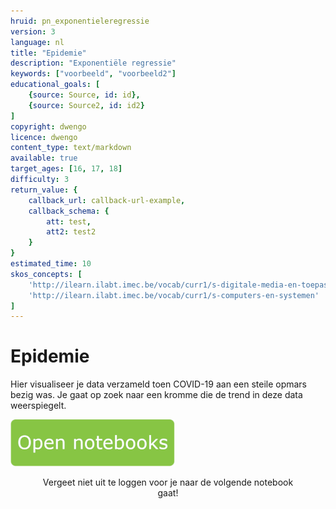 ```yaml
---
hruid: pn_exponentieleregressie
version: 3
language: nl
title: "Epidemie"
description: "Exponentiële regressie"
keywords: ["voorbeeld", "voorbeeld2"]
educational_goals: [
    {source: Source, id: id}, 
    {source: Source2, id: id2}
]
copyright: dwengo
licence: dwengo
content_type: text/markdown
available: true
target_ages: [16, 17, 18]
difficulty: 3
return_value: {
    callback_url: callback-url-example,
    callback_schema: {
        att: test,
        att2: test2
    }
}
estimated_time: 10
skos_concepts: [
    'http://ilearn.ilabt.imec.be/vocab/curr1/s-digitale-media-en-toepassingen', 
    'http://ilearn.ilabt.imec.be/vocab/curr1/s-computers-en-systemen'
]
---
```

# Epidemie
Hier visualiseer je data verzameld toen COVID-19 aan een steile opmars bezig was. Je gaat op zoek naar een kromme die de trend in deze data weerspiegelt.

[![](embed/Knop.png "Knop")](https://kiks.ilabt.imec.be/hub/tmplogin?id=1210 "Notebooks epidemie")
<figure>
    <figcaption align = "center">Vergeet niet uit te loggen voor je naar de volgende notebook gaat!</figcaption>
</figure>


